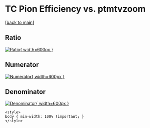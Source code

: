 # TC Pion Efficiency vs. ptmtvzoom

[[back to main](./)]



## Ratio

[![Ratio](../mtv/var/TC_211_eff_stack_ptmtvzoom.png){ width=600px }](../mtv/var/TC_211_eff_stack_ptmtvzoom.pdf)

## Numerator

[![Numerator](../mtv/num/TC_211_eff_stack_ptmtvzoom_num0.png){ width=600px }](../mtv/num/TC_211_eff_stack_ptmtvzoom_num0.pdf)

## Denominator

[![Denominator](../mtv/den/TC_211_eff_stack_ptmtvzoom_den.png){ width=600px }](../mtv/den/TC_211_eff_stack_ptmtvzoom_den.pdf)


``` {=html}
<style>
body { min-width: 100% !important; }
</style>
```
